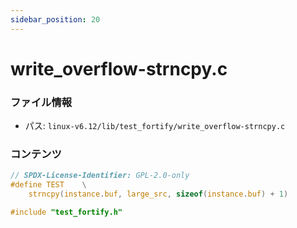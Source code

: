 ```yaml
---
sidebar_position: 20
---
```

# write_overflow-strncpy.c

### ファイル情報

- パス: `linux-v6.12/lib/test_fortify/write_overflow-strncpy.c`

### コンテンツ

```c
// SPDX-License-Identifier: GPL-2.0-only
#define TEST	\
	strncpy(instance.buf, large_src, sizeof(instance.buf) + 1)

#include "test_fortify.h"

```
